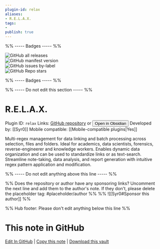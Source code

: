 ```yaml
---
plugin-id: relax
aliases:
- R.E.L.A.X.
tags: 
- 
publish: true
---
```


%% ----- Badges ----- %%

![GitHub all releases](https://img.shields.io/github/downloads/Syr0/R.E.L.A.X./total?color=573E7A&logo=github&style=for-the-badge)   
![GitHub manifest version](https://img.shields.io/github/manifest-json/v/Syr0/R.E.L.A.X.?color=573E7A&logo=github&style=for-the-badge)   
![GitHub issues by-label](https://img.shields.io/github/issues/Syr0/R.E.L.A.X./help%20wanted?color=573E7A&logo=github&style=for-the-badge)   
![GitHub Repo stars](https://img.shields.io/github/stars/Syr0/R.E.L.A.X.?color=573E7A&logo=github&style=for-the-badge)

%% ----- Badges ----- %%

%% ----- Do not edit this section ----- %%

# R.E.L.A.X.

Plugin ID: `relax`
Links: [GitHub repository](https://github.com/Syr0/R.E.L.A.X.) or [<button id=HH>Open in Obsidian</button>](obsidian://show-plugin?id=relax)
Developed by: [[Syr0]]
Mobile compatible: [[Mobile-compatible plugins|Yes]]

Multi-regex management for data linking and batch processing across selection, files and folders. Ideal for academics, data scientists, forensics, reverse-engineerer and knowledge workers. Enables dynamic data organization and can be used to standardize links or as text-search. Streamline note-taking, data analysis, and report generation with intuitive regex pattern application and modification.

%% ----- Do not edit anything above this line ----- %% 

%% Does the repository or author have any sponsoring links? Uncomment the next line and add them to the author's note. If they don't, please delete the placeholder tag: #placeholder/author %%
%% ![[Syr0#Sponsor this author]] %%

%% Hub footer: Please don't edit anything below this line %%

# This note in GitHub

<span class="git-footer">[Edit In GitHub](https://github.dev/obsidian-community/obsidian-hub/blob/main/02%20-%20Community%20Expansions/02.05%20All%20Community%20Expansions/Plugins/relax.md "git-hub-edit-note") | [Copy this note](https://raw.githubusercontent.com/obsidian-community/obsidian-hub/main/02%20-%20Community%20Expansions/02.05%20All%20Community%20Expansions/Plugins/relax.md "git-hub-copy-note") | [Download this vault](https://github.com/obsidian-community/obsidian-hub/archive/refs/heads/main.zip "git-hub-download-vault") </span>
